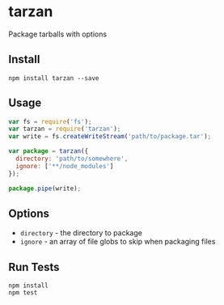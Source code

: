 # tarzan
 
Package tarballs with options
 
## Install
 
```
npm install tarzan --save
```
 
## Usage
 
```js
var fs = require('fs');
var tarzan = require('tarzan');
var write = fs.createWriteStream('path/to/package.tar');

var package = tarzan({
  directory: 'path/to/somewhere',
  ignore: ['**/node_modules']
});

package.pipe(write);
```

## Options

* `directory` - the directory to package
* `ignore` - an array of file globs to skip when packaging files

## Run Tests
 
```
npm install
npm test
```